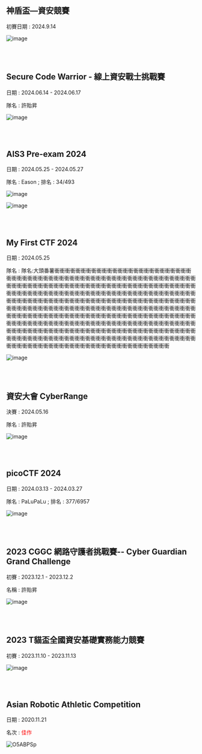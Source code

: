 ## 神盾盃—資安競賽 
初賽日期 : 2024.9.14

![image](https://github.com/user-attachments/assets/056f8061-097b-4a46-8a59-4f14fa1460cc)

<br><br>

## Secure Code Warrior - 線上資安戰士挑戰賽
日期 : 2024.06.14 - 2024.06.17

隊名 : 許貽昇

![image](https://github.com/user-attachments/assets/60111426-f0a8-4221-ba6c-1b5afd28be38)

<br><br>

## AIS3 Pre-exam 2024
日期 : 2024.05.25 - 2024.05.27

隊名 : Eason ; 排名 : 34/493	

![image](https://github.com/user-attachments/assets/db322c91-e30b-40da-8154-17ed03e54072)

![image](https://github.com/user-attachments/assets/74bea1b6-38e2-4b80-a264-535ce1de5147)

<br><br>

## My First CTF 2024
日期 : 2024.05.25

隊名 : 隊名:大頭番薯衝衝衝衝衝衝衝衝衝衝衝衝衝衝衝衝衝衝衝衝衝衝衝衝衝衝衝衝衝衝衝衝衝衝衝衝衝衝衝衝衝衝衝衝衝衝衝衝衝衝衝衝衝衝衝衝衝衝衝衝衝衝衝衝衝衝衝衝衝衝衝衝衝衝衝衝衝衝衝衝衝衝衝衝衝衝衝衝衝衝衝衝衝衝衝衝衝衝衝衝衝衝衝衝衝衝衝衝衝衝衝衝衝衝衝衝衝衝衝衝衝衝衝衝衝衝衝衝衝衝衝衝衝衝衝衝衝衝衝衝衝衝衝衝衝衝衝衝衝衝衝衝衝衝衝衝衝衝衝衝衝衝衝衝衝衝衝衝衝衝衝衝衝衝衝衝衝衝衝衝衝衝衝衝衝衝衝衝衝衝衝衝衝衝衝衝衝衝衝衝衝衝衝衝衝衝衝衝衝衝衝衝衝衝衝衝衝衝衝衝衝衝衝衝衝衝衝衝衝衝衝衝衝衝衝衝衝衝衝衝衝衝衝衝衝衝衝衝衝衝衝衝衝衝衝衝衝衝衝衝衝衝衝衝衝衝衝衝衝衝衝衝衝衝衝衝衝衝衝衝衝衝衝衝衝衝衝衝衝衝衝衝衝衝衝衝衝衝衝衝衝衝衝衝衝衝衝衝衝衝衝衝衝衝衝衝衝衝衝衝衝衝衝衝衝衝衝衝衝衝衝衝衝衝衝衝衝衝衝衝衝衝衝衝衝衝衝衝衝衝衝衝衝衝衝衝衝衝衝衝衝衝衝衝衝衝衝衝衝衝衝衝衝衝衝衝衝衝衝衝衝

![image](https://github.com/user-attachments/assets/bf54957b-80fb-4af0-8fc3-35cfbeda66e3)

<br><br>

## 資安大會 CyberRange
決賽 : 2024.05.16

隊名 : 許貽昇

![image](https://github.com/user-attachments/assets/f7aa3e61-3523-40c9-8a59-9bff9396fc36)

<br><br>

## picoCTF 2024
日期 : 2024.03.13 - 2024.03.27

隊名 : PaLuPaLu ; 排名 : 377/6957

![image](https://github.com/user-attachments/assets/5f917f12-3e0d-4ab9-9099-45ee0bd8e968)

<br><br>

## 2023 CGGC 網路守護者挑戰賽-- Cyber Guardian Grand Challenge
初賽 : 2023.12.1 - 2023.12.2

名稱 : 許貽昇

![image](https://github.com/user-attachments/assets/60cf81be-48c8-4adf-aaee-ab62c2f8b9a7)

<br><br>

## 2023 T貓盃全國資安基礎實務能力競賽
初賽 : 2023.11.10 - 2023.11.13

![image](https://github.com/user-attachments/assets/52202dde-6977-4cf4-903f-f9375259a09f)

<br><br>

## Asian Robotic Athletic Competition
日期 : 2020.11.21

名次 : <span style="color: red;">佳作</span>

![O5ABPSp](https://github.com/user-attachments/assets/fcc8f7f9-e263-4cad-aa6e-ecdc770c94c9)
